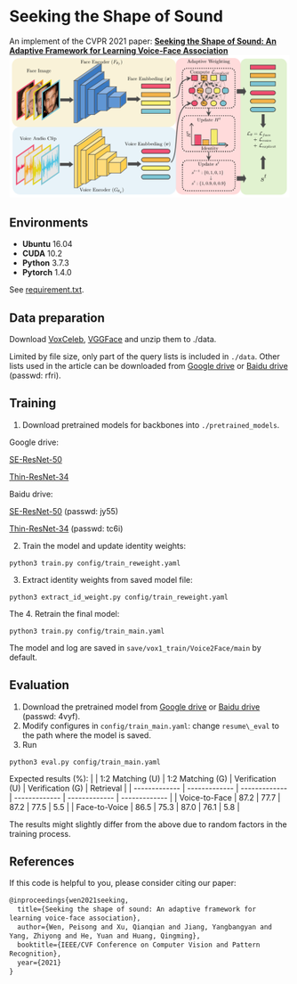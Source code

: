 # Seeking the Shape of Sound

An implement of the CVPR 2021 paper: [**Seeking the Shape of Sound: An Adaptive Framework for Learning Voice-Face Association**](https://arxiv.org/abs/2103.07293)
![image](fig_overview.jpg)

## Environments
* **Ubuntu** 16.04
* **CUDA** 10.2
* **Python** 3.7.3
* **Pytorch** 1.4.0

<!-- This code is implemented with Pytorch (tested on 1.4.0).  -->
See [requirement.txt](https://github.com/KID-7391/seeking-the-shape-of-sound/blob/master/requirements.txt).

## Data preparation
Download [VoxCeleb](https://www.robots.ox.ac.uk/~vgg/data/voxceleb/vox1.html), [VGGFace](https://drive.google.com/file/d/1qmxGwW5_lNQbTqwW81yPObJ-S-n3rpXp/view) and unzip them to ./data.

Limited by file size, only part of the query lists is included in `./data`. Other lists used in the article can be downloaded from [Google drive](https://drive.google.com/file/d/1uw1pPLmhk95cSVhyF8fJzaHssg12xLG-/view?usp=sharing) or [Baidu drive](https://pan.baidu.com/s/1cBYLt9aLP13psuW2jkN7NA) (passwd: rfri).

## Training
<!-- The training process consists of three steps: -->
<!-- 1. Train the model and update identity weights: -->
1. Download pretrained models for backbones into `./pretrained_models`.

Google drive:

[SE-ResNet-50](https://drive.google.com/file/d/1z3iTyfEvfLeLuMvpgyazj9rxeRpKmyua/view?usp=sharing)

[Thin-ResNet-34](https://drive.google.com/file/d/1aC_TpAIBKm2vaMWw8DKGhUsqgb8nf4aA/view?usp=sharing)

Baidu drive:

[SE-ResNet-50](https://pan.baidu.com/s/1HY1LH6pQfQA7-10-xIpmqA) (passwd: jy55)

[Thin-ResNet-34](https://pan.baidu.com/s/1_MOOzx6oXKe4ItCvbtI-2A) (passwd: tc6i)

2. Train the model and update identity weights:
```shell
python3 train.py config/train_reweight.yaml
```
3. Extract identity weights from saved model file:
```shell
python3 extract_id_weight.py config/train_reweight.yaml
```
The 
4. Retrain the final model:
```shell
python3 train.py config/train_main.yaml
```

The model and log are saved in `save/vox1_train/Voice2Face/main` by default.

## Evaluation
1. Download the pretrained model from [Google drive](https://drive.google.com/file/d/1ZCPMk_0kKz8YO37ciAVJRDnmnTCqNhoG/view?usp=sharing) or [Baidu drive](https://pan.baidu.com/s/1ugbyM1AwmMUxDl3apmgtFg) (passwd: 4vyf).
2. Modify configures in `config/train_main.yaml`: change `resume\_eval` to the path where the model is saved.
3. Run
```shell
python3 eval.py config/train_main.yaml
```

Expected results (%):
|  |  1:2 Matching (U) | 1:2 Matching (G) |  Verification (U) |  Verification (G) |  Retrieval |
| ------------- | ------------- | ------------- | ------------- |  ------------- | ------------- |
| Voice-to-Face | 87.2 | 77.7 | 87.2 | 77.5 | 5.5 |
| Face-to-Voice | 86.5 | 75.3 | 87.0 | 76.1 | 5.8 |

The results might slightly differ from the above due to random factors in the training process.

## References
If this code is helpful to you, please consider citing our paper:
```
@inproceedings{wen2021seeking,
  title={Seeking the shape of sound: An adaptive framework for learning voice-face association},
  author={Wen, Peisong and Xu, Qianqian and Jiang, Yangbangyan and Yang, Zhiyong and He, Yuan and Huang, Qingming},
  booktitle={IEEE/CVF Conference on Computer Vision and Pattern Recognition},
  year={2021}
}
```
